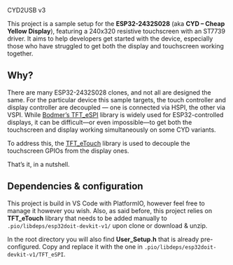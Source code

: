  CYD2USB v3

This project is a sample setup for the **ESP32-2432S028** (aka **CYD – Cheap Yellow Display**), featuring a 240x320 resistive touchscreen with an ST7739 driver. It aims to help developers get started with the device, especially those who have struggled to get both the display and touchscreen working together.

## Why?

There are many ESP32-2432S028 clones, and not all are designed the same. For the particular device this sample targets, the touch controller and display controller are decoupled — one is connected via HSPI, the other via VSPI. While [Bodmer’s TFT_eSPI](https://github.com/Bodmer/TFT_eSPI) library is widely used for ESP32-controlled displays, it can be difficult—or even impossible—to get both the touchscreen and display working simultaneously on some CYD variants.

To address this, the [TFT_eTouch](https://github.com/achillhasler/TFT_eTouch) library is used to decouple the touchscreen GPIOs from the display ones.

That’s it, in a nutshell.

## Dependencies & configuration

This project is build in VS Code with PlatformIO, however feel free to manage it however you wish. Also, as said before, this project relies on **TFT_eTouch** library that needs to be added manually to ``.pio/libdeps/esp32doit-devkit-v1/`` upon clone or download & unzip. 

In the root directory you will also find **User_Setup.h** that is already pre-configured. Copy and replace it with the one in ``.pio/libdeps/esp32doit-devkit-v1/TFT_eSPI``.